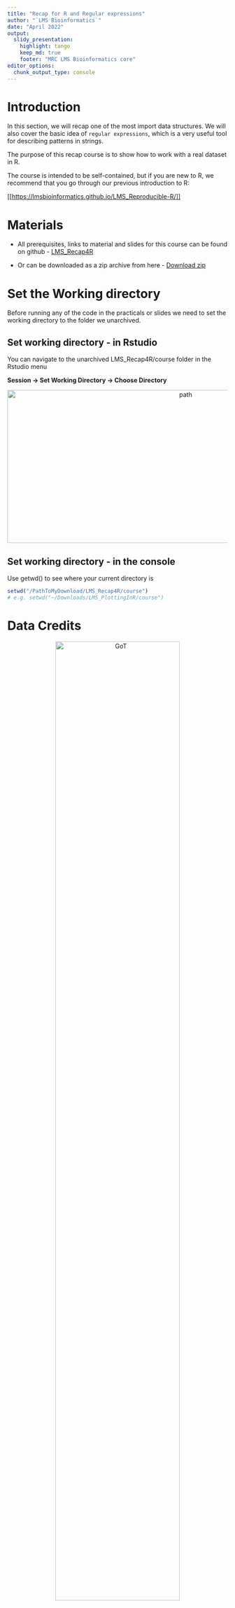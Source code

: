 ```yaml
---
title: "Recap for R and Regular expressions"
author: "`LMS Bioinformatics`"
date: "April 2022"
output:
  slidy_presentation:
    highlight: tango
    keep_md: true
    footer: "MRC LMS Bioinformatics core"
editor_options: 
  chunk_output_type: console
---
```




# Introduction

In this section, we will recap one of the most import data structures. We will also cover the basic idea of `regular expressions`, which is a very useful tool for describing patterns in strings.

The purpose of this recap course is to show how to work with a real dataset in R. 

The course is intended to be self-contained, but if you are new to R, we recommend that you go through our previous introduction to R:

[[https://lmsbioinformatics.github.io/LMS_Reproducible-R/]]


# Materials

* All prerequisites, links to material and slides for this course can be found on github - [LMS_Recap4R](https://lmsbioinformatics.github.io/LMS_Recap4R/)

* Or can be downloaded as a zip archive from here - [Download zip](https://github.com/LMSBioinformatics/LMS_Recap4R/archive/master.zip)

# Set the Working directory

Before running any of the code in the practicals or slides we need to set the working directory to the folder we unarchived. 

## Set working directory - in Rstudio

You can navigate to the unarchived LMS_Recap4R/course folder in the Rstudio menu

**Session -> Set Working Directory -> Choose Directory**

<div align="center">
<img src="figures/R_set_path.png" alt="path" height="350" width="800">
</div>

## Set working directory - in the console

Use getwd() to see where your current directory is




```r
setwd("/PathToMyDownload/LMS_Recap4R/course")
# e.g. setwd("~/Downloads/LMS_PlottingInR/course")
```

# Data Credits

<center>

<div class="figure">
<img src="figures/GoT.png" alt="GoT" width="75%" />
<p class="caption">GoT</p>
</div>

</center>

Ref: Lystad RP, Brown BT. "Death is certain, the time is not": mortality and survival in Game of Thrones. Inj Epidemiol. 2018 Dec 10;5(1):44. doi: 10.1186/s40621-018-0174-7. PMID: 30535868; PMCID: PMC6286904.

# A short intro to one of the most important data structures in R - **Data frame**


A data frame is a table  in which each column contains values of one variable and each row contains one set of values from each column. Both row and column names should be unique.  

* A data frame is produced when we upload a comma-delimited table into R using the _**read.csv()**_ command. 

* A useful command to check the content of a data frame is _**head()**_ which displays the top of the **data.frame**. 


```r
# reading in table 
episode_df <- read.csv("GoT_dataset/episode_data.csv")
# showing first 6 rows of the data frame
head(episode_df)
```

```
##   season episode_number                            episode_name
## 1      1              1                      "Winter Is Coming"
## 2      1              2                         "The Kingsroad"
## 3      1              3                             "Lord Snow"
## 4      1              4 "Cripples, Bastards, and Broken Things"
## 5      1              5                 "The Wolf and the Lion"
## 6      1              6                        "A Golden Crown"
##   gross_running_time opening_credits_time closing_credits_time net_running_time
## 1               3546                  110                   33             3403
## 2               3182                  111                   34             3037
## 3               3294                   96                   27             3171
## 4               3201                   96                   26             3079
## 5               3123                  101                   24             2998
## 6               3027                  103                   26             2898
##   cumulative_net_running_time
## 1                        3403
## 2                        6440
## 3                        9611
## 4                       12690
## 5                       15688
## 6                       18586
```

```r
# show last 6 rows of the data frome
tail(episode_df)
```

```
##    season episode_number                     episode_name gross_running_time
## 68      8             68                     "Winterfell"               3216
## 69      8             69 "A Knight of the Seven Kingdoms"               3334
## 70      8             70                 "The Long Night"               4875
## 71      8             71         "The Last of the Starks"               4686
## 72      8             72                      "The Bells"               4656
## 73      8             73                "The Iron Throne"               4711
##    opening_credits_time closing_credits_time net_running_time
## 68                  226                   78             2990
## 69                  108                   77             3149
## 70                  111                   84             4680
## 71                  114                   78             4430
## 72                  113                   77             4466
## 73                  119                   76             4516
##    cumulative_net_running_time
## 68                      209559
## 69                      212708
## 70                      217388
## 71                      221818
## 72                      226284
## 73                      230800
```

* use _dim()_ function to return the dimension of the **data.frame**


```r
dim(episode_df)
```

```
## [1] 73  8
```

* Another useful command to check the type of each columns from a data frame is _**str()**_ which compactly displays the structure of a R object. 


```r
# display the internal structure of an R object,
str(episode_df)
```

```
## 'data.frame':	73 obs. of  8 variables:
##  $ season                     : int  1 1 1 1 1 1 1 1 1 1 ...
##  $ episode_number             : int  1 2 3 4 5 6 7 8 9 10 ...
##  $ episode_name               : chr  "\"Winter Is Coming\"" "\"The Kingsroad\"" "\"Lord Snow\"" "\"Cripples, Bastards, and Broken Things\"" ...
##  $ gross_running_time         : int  3546 3182 3294 3201 3123 3027 3325 3345 3238 3028 ...
##  $ opening_credits_time       : int  110 111 96 96 101 103 105 105 116 116 ...
##  $ closing_credits_time       : int  33 34 27 26 24 26 26 28 32 32 ...
##  $ net_running_time           : int  3403 3037 3171 3079 2998 2898 3194 3212 3090 2880 ...
##  $ cumulative_net_running_time: int  3403 6440 9611 12690 15688 18586 21780 24992 28082 30962 ...
```

* use _as.factor()_ function to change data type to factor


```r
# change the data type for episode_df$season
episode_df$season <- as.factor(episode_df$season)
```

* use _unique()_ function to return a vector with duplicate elements removed


```r
# how many seasons are there
unique(episode_df$season)
```

```
## [1] 1 2 3 4 5 6 7 8
## Levels: 1 2 3 4 5 6 7 8
```

* use _table()_ function to see the counts at each combination of factor levels


```r
# show how many episodes for each seasons
table(episode_df$season)
```

```
## 
##  1  2  3  4  5  6  7  8 
## 10 10 10 10 10 10  7  6
```



## Subsetting data.frame

* using **[]** to subset data

* There are two ways of Subsetting Data in R, supplying a index vector or supplying a logical vector.

* subset the data frame based on columns

  + Single columns can either be accessed via the _**$**_ operator, writing the explicit name _**[,name]**_ (if the column has a name) or more generally by _**[,j]**_ for the **jth** column. 


```r
# different options to access the data 
head(episode_df$episode_name)
```

```
## [1] "\"Winter Is Coming\""                     
## [2] "\"The Kingsroad\""                        
## [3] "\"Lord Snow\""                            
## [4] "\"Cripples, Bastards, and Broken Things\""
## [5] "\"The Wolf and the Lion\""                
## [6] "\"A Golden Crown\""
```

```r
head(episode_df[,"episode_name"])
```

```
## [1] "\"Winter Is Coming\""                     
## [2] "\"The Kingsroad\""                        
## [3] "\"Lord Snow\""                            
## [4] "\"Cripples, Bastards, and Broken Things\""
## [5] "\"The Wolf and the Lion\""                
## [6] "\"A Golden Crown\""
```

```r
head(episode_df[,3])
```

```
## [1] "\"Winter Is Coming\""                     
## [2] "\"The Kingsroad\""                        
## [3] "\"Lord Snow\""                            
## [4] "\"Cripples, Bastards, and Broken Things\""
## [5] "\"The Wolf and the Lion\""                
## [6] "\"A Golden Crown\""
```

  + supply a logical vector:  If we are going to subset the data frame and only keep the following columns: c("season","episode_number","episode_name")


```r
col2keep <- c("season","episode_number","episode_name")

colnames(episode_df)
```

```
## [1] "season"                      "episode_number"             
## [3] "episode_name"                "gross_running_time"         
## [5] "opening_credits_time"        "closing_credits_time"       
## [7] "net_running_time"            "cumulative_net_running_time"
```

```r
keepVec <- colnames(episode_df) %in% col2keep

keepVec
```

```
## [1]  TRUE  TRUE  TRUE FALSE FALSE FALSE FALSE FALSE
```

```r
episode_df_Slim <- episode_df[,keepVec]

head(episode_df_Slim)
```

```
##   season episode_number                            episode_name
## 1      1              1                      "Winter Is Coming"
## 2      1              2                         "The Kingsroad"
## 3      1              3                             "Lord Snow"
## 4      1              4 "Cripples, Bastards, and Broken Things"
## 5      1              5                 "The Wolf and the Lion"
## 6      1              6                        "A Golden Crown"
```

  + supply an index vector:  If we are going to subset the data frame and only keep the following columns: c("season","episode_number","episode_name")


```r
col2keep <- c("season","episode_number","episode_name")

colnames(episode_df)
```

```
## [1] "season"                      "episode_number"             
## [3] "episode_name"                "gross_running_time"         
## [5] "opening_credits_time"        "closing_credits_time"       
## [7] "net_running_time"            "cumulative_net_running_time"
```

```r
# use which() function
keepInx <- which(colnames(episode_df) %in% col2keep) 

keepInx
```

```
## [1] 1 2 3
```

```r
episode_df_SlimInx <- episode_df[,keepInx]

head(episode_df_SlimInx)
```

```
##   season episode_number                            episode_name
## 1      1              1                      "Winter Is Coming"
## 2      1              2                         "The Kingsroad"
## 3      1              3                             "Lord Snow"
## 4      1              4 "Cripples, Bastards, and Broken Things"
## 5      1              5                 "The Wolf and the Lion"
## 6      1              6                        "A Golden Crown"
```


# Exercise I

* [Recap in R exercise 1](exercise/RecapR_Exercise1.html)



# Solutions I

* [Recap in R solution 1](exercise/RecapR_answer1.html)



# Regular expressions

* The use of `regular expressions` to manipulate data is a very useful tool, which can be applied in R, perl, Python and much more. More details about `regular expressions` [[https://en.wikipedia.org/wiki/Regular_expression]]

<center>

<div class="figure">
<img src="./figures/regularExpression.png" alt="Regular Expression" width="75%" />
<p class="caption">Regular Expression</p>
</div>

</center>

* we use _sub()_ function and _gsub()_ function to help us understand how `regular expressions` work in R.

* _sub()_ and _gsub()_ perform replacement of the first and all matches respective


```r
oriString <- "Winter Is Coming"

newString1 <- sub(" ",".",oriString)
newString1
```

```
## [1] "Winter.Is Coming"
```

```r
newString2 <- gsub(" ",".",oriString)
newString2
```

```
## [1] "Winter.Is.Coming"
```

```r
# use regular expression

gsub("\\s",".",oriString)
```

```
## [1] "Winter.Is.Coming"
```

* replace all of the spaces in the `episode_df_Slim$episode_name` with `.`


```r
episode_df_Slim$new_episode_name <- gsub("\\s",".",episode_df_Slim$episode_name)
head(episode_df_Slim)
```

```
##   season episode_number                            episode_name
## 1      1              1                      "Winter Is Coming"
## 2      1              2                         "The Kingsroad"
## 3      1              3                             "Lord Snow"
## 4      1              4 "Cripples, Bastards, and Broken Things"
## 5      1              5                 "The Wolf and the Lion"
## 6      1              6                        "A Golden Crown"
##                          new_episode_name
## 1                      "Winter.Is.Coming"
## 2                         "The.Kingsroad"
## 3                             "Lord.Snow"
## 4 "Cripples,.Bastards,.and.Broken.Things"
## 5                 "The.Wolf.and.the.Lion"
## 6                        "A.Golden.Crown"
```


* we use _grep()_ function and _grepl()_ function to help us understand how `regular expressions` work in R. For example, we are going to add a new column `Contain.Dragon` to the episode_df_Slim. If the `episode_name` column contains "Dragon", `Contain.Dragon` == "TRUE", otherwise `Contain.Dragon` == "FALSE"


```r
# return logical vector
Logical_dragon <- grepl("Dragon",episode_df_Slim$episode_name)
Logical_dragon
```

```
##  [1] FALSE FALSE FALSE FALSE FALSE FALSE FALSE FALSE FALSE FALSE FALSE FALSE
## [13] FALSE FALSE FALSE FALSE FALSE FALSE FALSE FALSE FALSE FALSE FALSE FALSE
## [25] FALSE FALSE FALSE FALSE FALSE FALSE FALSE FALSE FALSE FALSE FALSE FALSE
## [37] FALSE FALSE FALSE FALSE FALSE FALSE FALSE FALSE FALSE FALSE FALSE FALSE
## [49]  TRUE FALSE FALSE FALSE FALSE FALSE FALSE FALSE FALSE FALSE FALSE FALSE
## [61]  TRUE FALSE FALSE FALSE FALSE FALSE  TRUE FALSE FALSE FALSE FALSE FALSE
## [73] FALSE
```

```r
# return indices
Inx_dragon <- grep("Dragon",episode_df_Slim$episode_name)
Inx_dragon
```

```
## [1] 49 61 67
```

```r
episode_df_Slim$Contain.Dragon <- Logical_dragon

# further subset the episode_df_Slim and only keep rows with "Dragon" in the episode_df_Slim$episode_name

## option 1 - using logical vector
episode_df_Slim_Dragon1 <-  episode_df_Slim[episode_df_Slim$Contain.Dragon=="TRUE",]
episode_df_Slim_Dragon1
```

```
##    season episode_number              episode_name          new_episode_name
## 49      5             49    "The Dance of Dragons"    "The.Dance.of.Dragons"
## 61      7             61             "Dragonstone"             "Dragonstone"
## 67      7             67 "The Dragon and the Wolf" "The.Dragon.and.the.Wolf"
##    Contain.Dragon
## 49           TRUE
## 61           TRUE
## 67           TRUE
```

```r
## option 2 - using indices
episode_df_Slim_Dragon2 <- episode_df_Slim[Inx_dragon,]
episode_df_Slim_Dragon2
```

```
##    season episode_number              episode_name          new_episode_name
## 49      5             49    "The Dance of Dragons"    "The.Dance.of.Dragons"
## 61      7             61             "Dragonstone"             "Dragonstone"
## 67      7             67 "The Dragon and the Wolf" "The.Dragon.and.the.Wolf"
##    Contain.Dragon
## 49           TRUE
## 61           TRUE
## 67           TRUE
```


* we use _sub()_ function again to help us understand how `regular expressions` work in R. In episode_df_Slim_Dragon1$episode_name, replace "Dragon" with "Dolphin" but keep "Dragonstone"


```r
# In episode_df_Slim_Dragon1$episode_name, replace "Dragon" with "Dolphin" but keep "Dragonstone"
episode_df_Slim_Dragon1$newEpiName <- sub("\\sDragon"," Dolphin",
                                          episode_df_Slim_Dragon1$episode_name)
episode_df_Slim_Dragon1
```

```
##    season episode_number              episode_name          new_episode_name
## 49      5             49    "The Dance of Dragons"    "The.Dance.of.Dragons"
## 61      7             61             "Dragonstone"             "Dragonstone"
## 67      7             67 "The Dragon and the Wolf" "The.Dragon.and.the.Wolf"
##    Contain.Dragon                 newEpiName
## 49           TRUE    "The Dance of Dolphins"
## 61           TRUE              "Dragonstone"
## 67           TRUE "The Dolphin and the Wolf"
```

```r
episode_df_Slim_Dragon1$newEpiName2 <- sub("(\\s)(Dragon)","\\1Dolphin",
                                           episode_df_Slim_Dragon1$episode_name)
episode_df_Slim_Dragon1
```

```
##    season episode_number              episode_name          new_episode_name
## 49      5             49    "The Dance of Dragons"    "The.Dance.of.Dragons"
## 61      7             61             "Dragonstone"             "Dragonstone"
## 67      7             67 "The Dragon and the Wolf" "The.Dragon.and.the.Wolf"
##    Contain.Dragon                 newEpiName                newEpiName2
## 49           TRUE    "The Dance of Dolphins"    "The Dance of Dolphins"
## 61           TRUE              "Dragonstone"              "Dragonstone"
## 67           TRUE "The Dolphin and the Wolf" "The Dolphin and the Wolf"
```

# Exercise II

* [Recap in R exercise 2](exercise/RecapR_Exercise2.html)


# Solutions II

* [Recap in R solution 2](exercise/RecapR_answer2.html)



# Resources

  + cheatsheet
  
      https://www.rstudio.com/resources/cheatsheets/
      
        + RStudio Cheatsheets
        
        + String manipulation with stringr cheatsheet


# sessionInfo


```r
sessionInfo()
```

```
## R version 4.1.2 (2021-11-01)
## Platform: x86_64-apple-darwin17.0 (64-bit)
## Running under: macOS Catalina 10.15.7
## 
## Matrix products: default
## BLAS:   /Library/Frameworks/R.framework/Versions/4.1/Resources/lib/libRblas.0.dylib
## LAPACK: /Library/Frameworks/R.framework/Versions/4.1/Resources/lib/libRlapack.dylib
## 
## locale:
## [1] en_GB.UTF-8/en_GB.UTF-8/en_GB.UTF-8/C/en_GB.UTF-8/en_GB.UTF-8
## 
## attached base packages:
## [1] stats     graphics  grDevices utils     datasets  methods   base     
## 
## loaded via a namespace (and not attached):
##  [1] digest_0.6.29   R6_2.5.1        jsonlite_1.7.3  magrittr_2.0.1 
##  [5] evaluate_0.14   highr_0.9       rlang_0.4.12    stringi_1.7.6  
##  [9] jquerylib_0.1.4 bslib_0.3.1     rmarkdown_2.11  tools_4.1.2    
## [13] stringr_1.4.0   xfun_0.28       yaml_2.2.2      fastmap_1.1.0  
## [17] compiler_4.1.2  htmltools_0.5.2 knitr_1.36      sass_0.4.0
```
